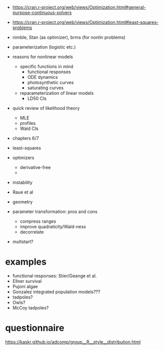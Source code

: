 - https://cran.r-project.org/web/views/Optimization.html#general-purpose-continuous-solvers
- https://cran.r-project.org/web/views/Optimization.html#least-squares-problems
- nimble, Stan (as optimizer), brms (for nonlin problems)

- parameterization (logistic etc.)
- reasons for nonlinear models
    - specific functions in mind
	     - functional responses
		 - ODE dynamics
		 - photosynthetic curves
		 - saturating curves
    - reparameterization of linear models
	     - LD50 CIs
- quick review of likelihood theory
    - MLE
	- profiles
	- Wald CIs
- chapters 6/7
- least-squares
- optimizers
     - derivative-free
	 - 
- instability
- Raue et al
- geometry
- parameter transformation: pros and cons
    - compress ranges
	- improve quadraticity/Wald-ness
    - decorrelate
- multstart?

# examples

- functional responses: Stier/Geange et al.
- Ellner survival
- Pujoni algae
- Gonzalez integrated population models???
- tadpoles?
- Owls?
- McCoy tadpoles?

# questionnaire

https://kaskr.github.io/adcomp/group__R__style__distribution.html
